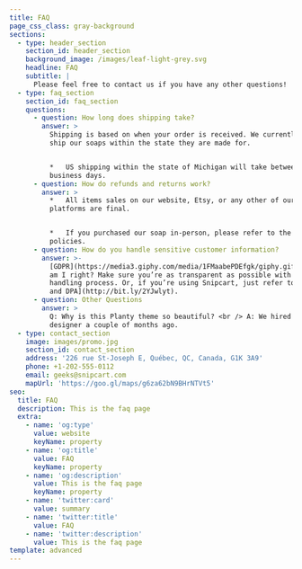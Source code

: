 ```yaml
---
title: FAQ
page_css_class: gray-background
sections:
  - type: header_section
    section_id: header_section
    background_image: /images/leaf-light-grey.svg
    headline: FAQ
    subtitle: |
      Please feel free to contact us if you have any other questions!
  - type: faq_section
    section_id: faq_section
    questions:
      - question: How long does shipping take?
        answer: >
          Shipping is based on when your order is received. We currently only
          ship our soaps within the state they are made for.


          *   US shipping within the state of Michigan will take between 3 to 5
          business days.
      - question: How do refunds and returns work?
        answer: >
          *   All items sales on our website, Etsy, or any other of our digital
          platforms are final.


          *   If you purchased our soap in-person, please refer to the store's
          policies.
      - question: How do you handle sensitive customer information?
        answer: >-
          [GDPR](https://media3.giphy.com/media/1FMaabePDEfgk/giphy.gif?cid=790b76115d1fc3ed7656643632f4131f&rid=giphy.gif),
          am I right? Make sure you’re as transparent as possible with your data
          handling process. Or, if you’re using Snipcart, just refer to [our ToS
          and DPA](http://bit.ly/2YJwlyt).
      - question: Other Questions
        answer: >
          Q: Why is this Planty theme so beautiful? <br /> A: We hired our first
          designer a couple of months ago. 
  - type: contact_section
    image: images/promo.jpg
    section_id: contact_section
    address: '226 rue St-Joseph E, Québec, QC, Canada, G1K 3A9'
    phone: +1-202-555-0112
    email: geeks@snipcart.com
    mapUrl: 'https://goo.gl/maps/g6za62bN9BHrNTVt5'
seo:
  title: FAQ
  description: This is the faq page
  extra:
    - name: 'og:type'
      value: website
      keyName: property
    - name: 'og:title'
      value: FAQ
      keyName: property
    - name: 'og:description'
      value: This is the faq page
      keyName: property
    - name: 'twitter:card'
      value: summary
    - name: 'twitter:title'
      value: FAQ
    - name: 'twitter:description'
      value: This is the faq page
template: advanced
---
```

